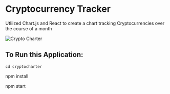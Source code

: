 # Cryptocurrency Tracker

Utliized Chart.js and React to create a chart tracking Cryptocurrencies over the course of a month

![Crypto Charter](src/crypto-charter.png)

## To Run this Application:

`cd cryptocharter`

npm install

npm start
